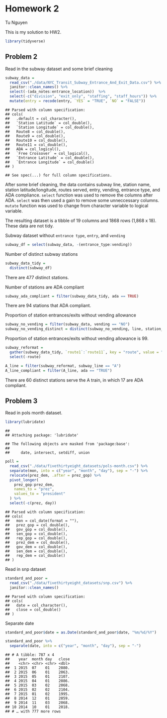 Homework 2
================
Tu Nguyen

This is my solution to HW2.

``` r
library(tidyverse)
```

## Problem 2

Read in the subway dataset and some brief cleaning

``` r
subway_data = 
  read_csv("./data/NYC_Transit_Subway_Entrance_And_Exit_Data.csv") %>% 
  janitor::clean_names() %>% 
  select(-(ada_notes:entrance_location))  %>% 
  select(-c("division", "exit_only", "staffing", "staff_hours")) %>% 
  mutate(entry = recode(entry, `YES` = "TRUE", `NO` = "FALSE"))
```

    ## Parsed with column specification:
    ## cols(
    ##   .default = col_character(),
    ##   `Station Latitude` = col_double(),
    ##   `Station Longitude` = col_double(),
    ##   Route8 = col_double(),
    ##   Route9 = col_double(),
    ##   Route10 = col_double(),
    ##   Route11 = col_double(),
    ##   ADA = col_logical(),
    ##   `Free Crossover` = col_logical(),
    ##   `Entrance Latitude` = col_double(),
    ##   `Entrance Longitude` = col_double()
    ## )

    ## See spec(...) for full column specifications.

After some brief cleaning, the data contains subway line, station name,
station latitude/longitude, routes served, entry, vending, entrance
type, and ADA compliance. `select` function was used to remove the
columns after ADA. `select` was then used a gain to remove some
unneccessary columns. `mutate` function was used to change from
character variable to logical variable.

The resulting dataset is a tibble of 19 columns and 1868 rows (1,868 x
18). These data are not tidy.

Subway dataset without `entrance type`, `entry`, and `vending`

``` r
subway_df = select(subway_data, -(entrance_type:vending))
```

Number of distinct subway stations

``` r
subway_data_tidy = 
  distinct(subway_df)
```

There are 477 distinct stations.

Number of stations are ADA compliant

``` r
subway_ada_compliant = filter(subway_data_tidy, ada == TRUE)
```

There are 94 stations that ADA compliant.

Proportion of station entrances/exits without vending allowance

``` r
subway_no_vending = filter(subway_data, vending == "NO")
subway_no_vending_distinct = distinct(subway_no_vending, line, station_name, vending)
```

Proportion of station entrances/exits without vending allowance is 99.

``` r
subway_reformat = 
  gather(subway_data_tidy, `route1`:`route11`, key = "route", value = "subway_line") %>% 
  select(-route)

A_line = filter(subway_reformat, subway_line == "A")
A_line_compliant = filter(A_line, ada == "TRUE")
```

There are 60 distinct stations serve the A train, in which 17 are ADA
compliant.

## Problem 3

Read in pols month dataset.

``` r
library(lubridate)
```

    ## 
    ## Attaching package: 'lubridate'

    ## The following objects are masked from 'package:base':
    ## 
    ##     date, intersect, setdiff, union

``` r
poll = 
  read_csv("./data/fivethirtyeight_datasets/pols-month.csv") %>% 
  separate(mon, into = c("year", "month", "day"), sep = "-") %>% 
  relocate(prez_dem, .after = prez_gop) %>% 
  pivot_longer(
    prez_gop:prez_dem,
    names_to = "prez",
    values_to = "president"
  ) %>% 
  select(-c(prez, day))
```

    ## Parsed with column specification:
    ## cols(
    ##   mon = col_date(format = ""),
    ##   prez_gop = col_double(),
    ##   gov_gop = col_double(),
    ##   sen_gop = col_double(),
    ##   rep_gop = col_double(),
    ##   prez_dem = col_double(),
    ##   gov_dem = col_double(),
    ##   sen_dem = col_double(),
    ##   rep_dem = col_double()
    ## )

Read in snp dataset

``` r
standard_and_poor = 
  read_csv("./data/fivethirtyeight_datasets/snp.csv") %>% 
  janitor::clean_names()
```

    ## Parsed with column specification:
    ## cols(
    ##   date = col_character(),
    ##   close = col_double()
    ## )

Separate date

``` r
standard_and_poor$date = as.Date(standard_and_poor$date, "%m/%d/%Y")
```

``` r
standard_and_poor %>% 
  separate(date, into = c("year", "month", "day"), sep = "-")
```

    ## # A tibble: 787 x 4
    ##    year  month day   close
    ##    <chr> <chr> <chr> <dbl>
    ##  1 2015  07    01    2080.
    ##  2 2015  06    01    2063.
    ##  3 2015  05    01    2107.
    ##  4 2015  04    01    2086.
    ##  5 2015  03    02    2068.
    ##  6 2015  02    02    2104.
    ##  7 2015  01    02    1995.
    ##  8 2014  12    01    2059.
    ##  9 2014  11    03    2068.
    ## 10 2014  10    01    2018.
    ## # … with 777 more rows
